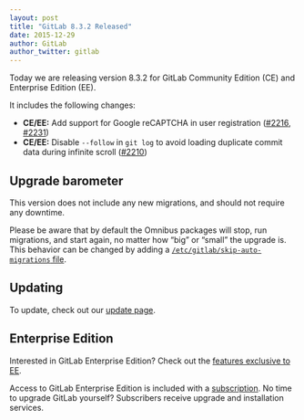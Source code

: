 ```yaml
---
layout: post
title: "GitLab 8.3.2 Released"
date: 2015-12-29
author: GitLab
author_twitter: gitlab
---
```


Today we are releasing version 8.3.2 for GitLab Community Edition (CE) and
Enterprise Edition (EE).

It includes the following changes:

- **CE/EE:** Add support for Google reCAPTCHA in user registration ([#2216],
  [#2231])
- **CE/EE:** Disable `--follow` in `git log` to avoid loading duplicate commit
  data during infinite scroll ([#2210])

[#2210]: https://gitlab.com/gitlab-org/gitlab-ce/merge_requests/2210
[#2216]: https://gitlab.com/gitlab-org/gitlab-ce/merge_requests/2216
[#2231]: https://gitlab.com/gitlab-org/gitlab-ce/merge_requests/2231

<!-- more -->

## Upgrade barometer

This version does not include any new migrations, and should not require any
downtime.

Please be aware that by default the Omnibus packages will stop, run migrations,
and start again, no matter how “big” or “small” the upgrade is. This behavior
can be changed by adding a [`/etc/gitlab/skip-auto-migrations`
file](http://doc.gitlab.com/omnibus/update/README.html).

## Updating

To update, check out our [update page](https://about.gitlab.com/update).

## Enterprise Edition

Interested in GitLab Enterprise Edition? Check out the [features exclusive to
EE](http://about.gitlab.com/features/#enterprise).

Access to GitLab Enterprise Edition is included with a [subscription](http://www.gitlab.com/subscription/).
No time to upgrade GitLab yourself? Subscribers receive upgrade and installation
services.

